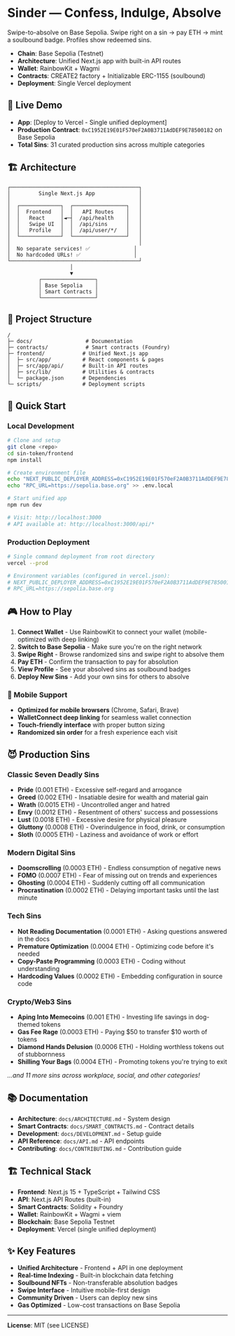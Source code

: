 # Sinder — Confess, Indulge, Absolve

Swipe-to-absolve on Base Sepolia. Swipe right on a sin → pay ETH → mint a soulbound badge. Profiles show redeemed sins.

- **Chain**: Base Sepolia (Testnet)
- **Architecture**: Unified Next.js app with built-in API routes
- **Wallet**: RainbowKit + Wagmi
- **Contracts**: CREATE2 factory + Initializable ERC-1155 (soulbound)
- **Deployment**: Single Vercel deployment

## 🚀 Live Demo

- **App**: [Deploy to Vercel - Single unified deployment]
- **Production Contract**: `0xC1952E19E01F570eF2A0B3711AdDEF9E78500182` on Base Sepolia
- **Total Sins**: 31 curated production sins across multiple categories

## 🏗️ Architecture

```
┌─────────────────────────────────────────┐
│         Single Next.js App              │
│                                         │
│  ┌─────────────┐  ┌─────────────────┐   │
│  │  Frontend   │  │   API Routes    │   │
│  │   React     │◄─┤  /api/health    │   │
│  │   Swipe UI  │  │  /api/sins      │   │
│  │   Profile   │  │  /api/user/*/   │   │
│  └─────────────┘  └─────────────────┘   │
│                                         │
│  No separate services! ✅              │
│  No hardcoded URLs! ✅                 │
└─────────────────────────────────────────┘
                    │
                    ▼
          ┌─────────────────┐
          │ Base Sepolia    │
          │ Smart Contracts │
          └─────────────────┘
```

## 📁 Project Structure

```
/
├─ docs/                 # Documentation
├─ contracts/            # Smart contracts (Foundry)
├─ frontend/            # Unified Next.js app
│  ├─ src/app/          # React components & pages
│  ├─ src/app/api/      # Built-in API routes
│  ├─ src/lib/          # Utilities & contracts
│  └─ package.json      # Dependencies
└─ scripts/             # Deployment scripts
```

## 🚀 Quick Start

### Local Development

```bash
# Clone and setup
git clone <repo>
cd sin-token/frontend
npm install

# Create environment file
echo "NEXT_PUBLIC_DEPLOYER_ADDRESS=0xC1952E19E01F570eF2A0B3711AdDEF9E78500182" > .env.local
echo "RPC_URL=https://sepolia.base.org" >> .env.local

# Start unified app
npm run dev

# Visit: http://localhost:3000
# API available at: http://localhost:3000/api/*
```

### Production Deployment

```bash
# Single command deployment from root directory
vercel --prod

# Environment variables (configured in vercel.json):
# NEXT_PUBLIC_DEPLOYER_ADDRESS=0xC1952E19E01F570eF2A0B3711AdDEF9E78500182
# RPC_URL=https://sepolia.base.org
```

## 🎮 How to Play

1. **Connect Wallet** - Use RainbowKit to connect your wallet (mobile-optimized with deep linking)
2. **Switch to Base Sepolia** - Make sure you're on the right network  
3. **Swipe Right** - Browse randomized sins and swipe right to absolve them
4. **Pay ETH** - Confirm the transaction to pay for absolution
5. **View Profile** - See your absolved sins as soulbound badges
6. **Deploy New Sins** - Add your own sins for others to absolve

### 📱 Mobile Support
- **Optimized for mobile browsers** (Chrome, Safari, Brave)
- **WalletConnect deep linking** for seamless wallet connection
- **Touch-friendly interface** with proper button sizing
- **Randomized sin order** for a fresh experience each visit

## 😈 Production Sins

### Classic Seven Deadly Sins
- **Pride** (0.001 ETH) - Excessive self-regard and arrogance
- **Greed** (0.002 ETH) - Insatiable desire for wealth and material gain
- **Wrath** (0.0015 ETH) - Uncontrolled anger and hatred
- **Envy** (0.0012 ETH) - Resentment of others' success and possessions
- **Lust** (0.0018 ETH) - Excessive desire for physical pleasure
- **Gluttony** (0.0008 ETH) - Overindulgence in food, drink, or consumption
- **Sloth** (0.0005 ETH) - Laziness and avoidance of work or effort

### Modern Digital Sins
- **Doomscrolling** (0.0003 ETH) - Endless consumption of negative news
- **FOMO** (0.0007 ETH) - Fear of missing out on trends and experiences
- **Ghosting** (0.0004 ETH) - Suddenly cutting off all communication
- **Procrastination** (0.0002 ETH) - Delaying important tasks until the last minute

### Tech Sins
- **Not Reading Documentation** (0.0001 ETH) - Asking questions answered in the docs
- **Premature Optimization** (0.0004 ETH) - Optimizing code before it's needed
- **Copy-Paste Programming** (0.0003 ETH) - Coding without understanding
- **Hardcoding Values** (0.0002 ETH) - Embedding configuration in source code

### Crypto/Web3 Sins
- **Aping Into Memecoins** (0.001 ETH) - Investing life savings in dog-themed tokens
- **Gas Fee Rage** (0.0003 ETH) - Paying $50 to transfer $10 worth of tokens
- **Diamond Hands Delusion** (0.0006 ETH) - Holding worthless tokens out of stubbornness
- **Shilling Your Bags** (0.0004 ETH) - Promoting tokens you're trying to exit

*...and 11 more sins across workplace, social, and other categories!*

## 📚 Documentation

- **Architecture**: `docs/ARCHITECTURE.md` - System design
- **Smart Contracts**: `docs/SMART_CONTRACTS.md` - Contract details
- **Development**: `docs/DEVELOPMENT.md` - Setup guide
- **API Reference**: `docs/API.md` - API endpoints
- **Contributing**: `docs/CONTRIBUTING.md` - Contribution guide

## 🏗️ Technical Stack

- **Frontend**: Next.js 15 + TypeScript + Tailwind CSS
- **API**: Next.js API Routes (built-in)
- **Smart Contracts**: Solidity + Foundry
- **Wallet**: RainbowKit + Wagmi + viem
- **Blockchain**: Base Sepolia Testnet
- **Deployment**: Vercel (single unified deployment)

## ✨ Key Features

- **Unified Architecture** - Frontend + API in one deployment
- **Real-time Indexing** - Built-in blockchain data fetching
- **Soulbound NFTs** - Non-transferable absolution badges
- **Swipe Interface** - Intuitive mobile-first design
- **Community Driven** - Users can deploy new sins
- **Gas Optimized** - Low-cost transactions on Base Sepolia

---

**License**: MIT (see LICENSE)
